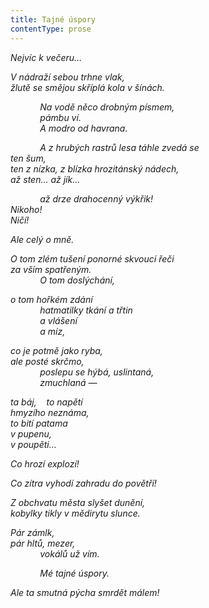 ```yaml
---
title: Tajné úspory
contentType: prose
---
```


_Nejvíc k večeru…_

_V nádraží sebou trhne vlak,  
žlutě se smějou skříplá kola v šínách._

            _Na vodě něco drobným písmem,  
            pámbu ví.  
            A modro od havrana._

            _A z hrubých rastrů lesa táhle zvedá se  
ten šum,  
ten z nízka, z blízka hrozitánský nádech,  
až sten… až jík…_

            _až drze drahocenný výkřik!  
Nikoho!  
Ničí!_

_Ale celý o mně._

_O tom zlém tušení ponorné skvoucí řeči  
za vším spatřeným.  
            O tom doslýchání,_

_o tom hořkém zdání  
            hatmatilky tkání a třtin  
            a vlášení  
            a míz,_

_co je potmě jako ryba,  
ale posté skrčmo,  
            poslepu se hýbá, uslintaná,  
            zmuchlaná —_

_ta báj,    to napětí  
hmyzího neznáma,  
to bití patama  
v pupenu,  
v poupěti…_

_Co hrozí explozí!_

_Co zítra vyhodí zahradu do povětří!_

_Z obchvatu města slyšet dunění,  
kobylky tikly v mědirytu slunce._

_Pár zámlk,  
pár hltů, mezer,  
            vokálů už vím._

            _Mé tajné úspory._

_Ale ta smutná pýcha smrdět málem!_
